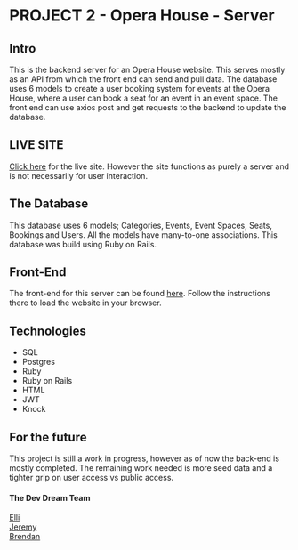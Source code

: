 # PROJECT 2 - Opera House - Server

## Intro
This is the backend server for an Opera House website. This serves mostly as an API from which the front end can send and pull data. The database uses 6 models to create a user booking system for events at the Opera House, where a user can book a seat for an event in an event space. The front end can use axios post and get requests to the backend to update the database.

## LIVE SITE
[Click here](https://operahouse-server.herokuapp.com/) for the live site. However the site functions as purely a server and is not necessarily for user interaction.

## The Database
This database uses 6 models; Categories, Events, Event Spaces, Seats, Bookings and Users. All the models have many-to-one associations. This database was build using Ruby on Rails.

## Front-End
The front-end for this server can be found [here](https://github.com/BrendanShields/operahouse_client). Follow the instructions there to load the website in your browser.

## Technologies
- SQL
- Postgres
- Ruby
- Ruby on Rails
- HTML
- JWT
- Knock

## For the future
This project is still a work in progress, however as of now the back-end is mostly completed. The remaining work needed is more seed data and a tighter grip on user access vs public access.

#### The Dev Dream Team

[Elli](https://github.com/ElliMoty)  
[Jeremy](https://github.com/jeremyetzine)  
[Brendan](https://github.com/BrendanShields)
